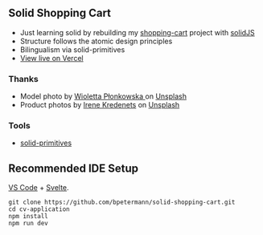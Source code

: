 ## Solid Shopping Cart

- Just learning solid by rebuilding my [shopping-cart](https://github.com/bpetermann/svelte-shopping-cart) project with [solidJS](https://github.com/solidjs/solid)<br>
- Structure follows the atomic design principles
- Bilingualism via solid-primitives
- [View live on Vercel](https://solid-shopping-cart.vercel.app/)

### Thanks

- Model photo by <a href="https://unsplash.com/de/@wiola3001">Wioletta Płonkowska
</a> on <a href="https://unsplash.com/s/photos/model?utm_source=unsplash&utm_medium=referral&utm_content=creditCopyText">Unsplash</a><br>
- Product photos by <a href="https://unsplash.com/@ikredenets?utm_source=unsplash&utm_medium=referral&utm_content=creditCopyText">Irene Kredenets</a> on <a href="https://unsplash.com/s/photos/shoes?utm_source=unsplash&utm_medium=referral&utm_content=creditCopyText">Unsplash</a>

### Tools

- [solid-primitives](https://www.npmjs.com/package/@solid-primitives/i18n)

## Recommended IDE Setup

[VS Code](https://code.visualstudio.com/) + [Svelte](https://marketplace.visualstudio.com/items?itemName=svelte.svelte-vscode).

```
git clone https://github.com/bpetermann/solid-shopping-cart.git
cd cv-application
npm install
npm run dev
```

